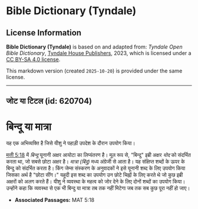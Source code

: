 # Bible Dictionary (Tyndale)

## License Information

**Bible Dictionary (Tyndale)** is based on and adapted from: _Tyndale Open Bible Dictionary_, [Tyndale House Publishers](https://tyndaleopenresources.com/), 2023, which is licensed under a [CC BY-SA 4.0 license](https://creativecommons.org/licenses/by-sa/4.0/legalcode.en).

This markdown version (created `2025-10-20`) is provided under the same license.



--------------------------------

## जोट या टिटल (id: 620704)

बिन्दू या मात्रा
================

यह एक अभिव्यक्ति है जिसे यीशु ने पहाड़ी उपदेश के दौरान उपयोग किया।

[मत्ती 5:18](https://ref.ly/Matt5:18) में *बिन्दु* यूनानी अक्षर आयोटा का लिप्यंतरण है। मूल रूप से, "बिन्दु" इब्री अक्षर *योद* को संदर्भित करता था, जो सबसे छोटा अक्षर है। *मात्रा (बिंदु)* मध्य अंग्रेजी से आता है। यह संक्षिप्त शब्दों के ऊपर के बिन्दु को संदर्भित करता है। किंग जेम्स संस्करण के अनुवादकों ने इसे यूनानी शब्द के लिए उपयोग किया जिसका अर्थ है "छोटा सींग।" यहूदी इस शब्द का उपयोग उन छोटे चिह्नों के लिए करते थे जो कुछ इब्री अक्षरों को अलग करते हैं। यीशु ने व्यवस्था के महत्व को जोर देने के लिए दोनों शब्दों का उपयोग किया। उन्होंने कहा कि व्यवस्था से एक भी बिन्दु या मात्रा तब तक नहीं मिटेगा जब तक सब कुछ पूरा नहीं हो जाए।

* **Associated Passages:** MAT 5:18

